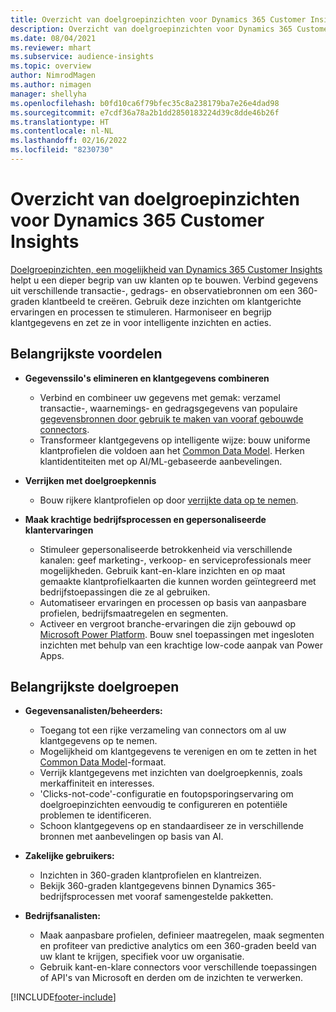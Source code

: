 ```yaml
---
title: Overzicht van doelgroepinzichten voor Dynamics 365 Customer Insights
description: Overzicht van doelgroepinzichten voor Dynamics 365 Customer Insights.
ms.date: 08/04/2021
ms.reviewer: mhart
ms.subservice: audience-insights
ms.topic: overview
author: NimrodMagen
ms.author: nimagen
manager: shellyha
ms.openlocfilehash: b0fd10ca6f79bfec35c8a238179ba7e26e4dad98
ms.sourcegitcommit: e7cdf36a78a2b1dd2850183224d39c8dde46b26f
ms.translationtype: HT
ms.contentlocale: nl-NL
ms.lasthandoff: 02/16/2022
ms.locfileid: "8230730"
---
```

# <a name="audience-insights-for-dynamics-365-customer-insights-overview"></a>Overzicht van doelgroepinzichten voor Dynamics 365 Customer Insights

[Doelgroepinzichten, een mogelijkheid van Dynamics 365 Customer Insights](https://dynamics.microsoft.com/ai/customer-insights/audience-insights-capability/) helpt u een dieper begrip van uw klanten op te bouwen. Verbind gegevens uit verschillende transactie-, gedrags- en observatiebronnen om een 360-graden klantbeeld te creëren. Gebruik deze inzichten om klantgerichte ervaringen en processen te stimuleren. Harmoniseer en begrijp klantgegevens en zet ze in voor intelligente inzichten en acties.

## <a name="main-benefits"></a>Belangrijkste voordelen 

- **Gegevenssilo's elimineren en klantgegevens combineren**

  - Verbind en combineer uw gegevens met gemak: verzamel transactie-, waarnemings- en gedragsgegevens van populaire [gegevensbronnen door gebruik te maken van vooraf gebouwde connectors](data-sources.md).
  - Transformeer klantgegevens op intelligente wijze: bouw uniforme klantprofielen die voldoen aan het [Common Data Model](/common-data-model/). Herken klantidentiteiten met op AI/ML-gebaseerde aanbevelingen.

- **Verrijken met doelgroepkennis**

  - Bouw rijkere klantprofielen op door [verrijkte data op te nemen](enrichment-hub.md).  

- **Maak krachtige bedrijfsprocessen en gepersonaliseerde klantervaringen**

  - Stimuleer gepersonaliseerde betrokkenheid via verschillende kanalen: geef marketing-, verkoop- en serviceprofessionals meer mogelijkheden. Gebruik kant-en-klare inzichten en op maat gemaakte klantprofielkaarten die kunnen worden geïntegreerd met bedrijfstoepassingen die ze al gebruiken.
  - Automatiseer ervaringen en processen op basis van aanpasbare profielen, bedrijfsmaatregelen en segmenten.
  - Activeer en vergroot branche-ervaringen die zijn gebouwd op [Microsoft Power Platform](https://powerplatform.microsoft.com/). Bouw snel toepassingen met ingesloten inzichten met behulp van een krachtige low-code aanpak van Power Apps.  

## <a name="key-audiences"></a>Belangrijkste doelgroepen

- **Gegevensanalisten/beheerders:**

  - Toegang tot een rijke verzameling van connectors om al uw klantgegevens op te nemen.
  - Mogelijkheid om klantgegevens te verenigen en om te zetten in het [Common Data Model](/common-data-model/)-formaat.
  - Verrijk klantgegevens met inzichten van doelgroepkennis, zoals merkaffiniteit en interesses.
  - 'Clicks-not-code'-configuratie en foutopsporingservaring om doelgroepinzichten eenvoudig te configureren en potentiële problemen te identificeren.
  - Schoon klantgegevens op en standaardiseer ze in verschillende bronnen met aanbevelingen op basis van AI.  

- **Zakelijke gebruikers:**

  - Inzichten in 360-graden klantprofielen en klantreizen.
  - Bekijk 360-graden klantgegevens binnen Dynamics 365-bedrijfsprocessen met vooraf samengestelde pakketten.

- **Bedrijfsanalisten:**

  - Maak aanpasbare profielen, definieer maatregelen, maak segmenten en profiteer van predictive analytics om een 360-graden beeld van uw klant te krijgen, specifiek voor uw organisatie.  
  - Gebruik kant-en-klare connectors voor verschillende toepassingen of API's van Microsoft en derden om de inzichten te verwerken.

[!INCLUDE[footer-include](../includes/footer-banner.md)]